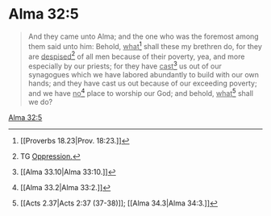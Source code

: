# Alma 32:5

> And they came unto Alma; and the one who was the foremost among them said unto him: Behold, <u>what</u>[^a] shall these my brethren do, for they are <u>despised</u>[^b] of all men because of their poverty, yea, and more especially by our priests; for they have <u>cast</u>[^c] us out of our synagogues which we have labored abundantly to build with our own hands; and they have cast us out because of our exceeding poverty; and we have <u>no</u>[^d] place to worship our God; and behold, <u>what</u>[^e] shall we do?

[Alma 32:5](https://www.churchofjesuschrist.org/study/scriptures/bofm/alma/32?lang=eng&id=p5#p5)


[^a]: [[Proverbs 18.23|Prov. 18:23.]]
[^b]: TG [Oppression.](https://www.churchofjesuschrist.org/study/scriptures/tg/oppression?lang=eng)
[^c]: [[Alma 33.10|Alma 33:10.]]
[^d]: [[Alma 33.2|Alma 33:2.]]
[^e]: [[Acts 2.37|Acts 2:37 (37-38)]]; [[Alma 34.3|Alma 34:3.]]
